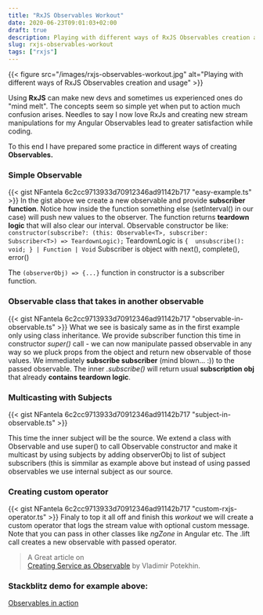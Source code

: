 ```yaml
---
title: "RxJS Observables Workout"
date: 2020-06-23T09:01:03+02:00
draft: true
description: Playing with different ways of RxJS Observables creation and usage.
slug: rxjs-observables-workout
tags: ["rxjs"]
---
```

{{< figure src="/images/rxjs-observables-workout.jpg" alt="Playing with different ways of RxJS Observables creation and usage" >}}

Using **RxJS** can make new devs and sometimes us experienced ones do "mind melt". The concepts seem so simple yet when put to action much confusion arises.
Needles to say I now love RxJs and creating new stream manipulations for my Angular Observables lead to greater satisfaction while coding.

To this end I have prepared some practice in different ways of creating **Observables.**

### Simple Observable 
{{< gist NFantela 6c2cc9713933d70912346ad91142b717 "easy-example.ts" >}}
In the gist above we create a new observable and provide **subscriber function**. Notice how inside the function something else (setInterval() in our case)
will push new values to the observer. The function returns **teardown logic**  that will also clear our interval.
 Observable<T> constructor be like:
` constructor(subscribe?: (this: Observable<T>, subscriber: Subscriber<T>) => TeardownLogic);`
 TeardownLogic is `{  unsubscribe(): void; } | Function | Void`
 Subscriber is object with  next(), complete(), error()

 The `(observerObj) => {...}` function in constructor is a subscriber function.

### Observable class that takes in another observable 
{{< gist NFantela 6c2cc9713933d70912346ad91142b717 "observable-in-observable.ts" >}}
What we see is basicaly same as in the first example only using class inheritance. We provide subscriber function this time in constructor *super()* call - we can now manipulate passed
observable in any way so we pluck props from the object and return new observable of those values. We
immediately **subscribe subscriber** (mind blown... :)) to the passed observable. The inner *.subscribe()* will return usual **subscription obj** that already **contains teardown logic**.

### Multicasting with Subjects
{{< gist NFantela 6c2cc9713933d70912346ad91142b717 "subject-in-observable.ts" >}}

This time the inner subject will be the source. We extend a class with Observable and use super() to call Observable constructor and make it multicast by using subjects by adding observerObj to list
of subject subscribers (this is simmilar as example above but instead of using passed  observables we use internal subject as our source.

### Creating custom operator
{{< gist NFantela 6c2cc9713933d70912346ad91142b717 "custom-rxjs-operator.ts" >}}
Finaly to top it all off and finish this *workout* we will create a custom operator that logs the stream value with optional custom message. Note that you can pass in other classes like *ngZone* in Angular etc.
The .lift call creates a new observable with passed operator.

> A Great article on  
> [Creating Service as Observable](https://medium.com/its-tinkoff/service-as-observable-29ce7fa9085b)  by Vladimir Potekhin.


### Stackblitz demo for example above:
[Observables in action](https://stackblitz.com/edit/rxjs-observable-workout)